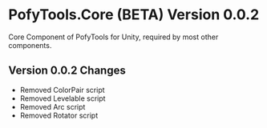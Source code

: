 # PofyTools.Core (BETA) Version 0.0.2
Core Component of PofyTools for Unity, required by most other components.


## Version 0.0.2 Changes
- Removed ColorPair script
- Removed Levelable script
- Removed Arc script
- Removed Rotator script